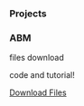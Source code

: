 ### Projects

### ABM

files download

code and tutorial!

[Download Files](https://lena-kilian.github.io/abm/GEOG5995M_CW1)
